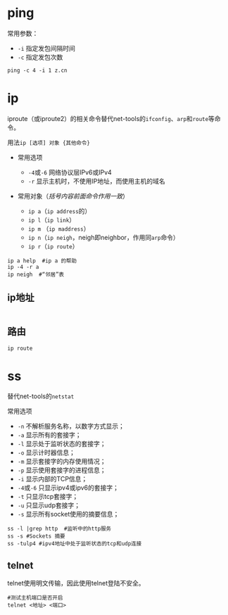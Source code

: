 # ping

常用参数：

- `-i`  指定发包间隔时间
- `-c`  指定发包次数

```shell
ping -c 4 -i 1 z.cn
```

# ip

iproute（或iproute2）的相关命令替代net-tools的`ifconfig`、`arp`和`route`等命令。

用法`ip [选项] 对象 {其他命令}`

- 常用选项
  - `-4`或`-6`  网络协议层IPv6或IPv4
  - `-r`  显示主机时，不使用IP地址，而使用主机的域名

- 常用对象（*括号内容前面命令作用一致*）
  - `ip a`（`ip address`的）
  - `ip l`（`ip link`）
  - `ip m`  （`ip maddress`）
  - `ip n`（`ip neigh`，neigh即neighbor，作用同`arp`命令）
  - `ip r`（`ip route`）

```shell
ip a help  #ip a 的帮助
ip -4 -r a
ip neigh  #“邻居”表
```

## ip地址

```shell

```

## 路由

```shell
ip route

```

# ss

替代net-tools的`netstat`

常用选项

- `-n`  不解析服务名称，以数字方式显示；
- `-a`  显示所有的套接字；
- `-l`  显示处于监听状态的套接字；
- `-o`  显示计时器信息；
- `-m`  显示套接字的内存使用情况；
- `-p`  显示使用套接字的进程信息；
- `-i`  显示内部的TCP信息；
- `-4`或`-6` 只显示ipv4或ipv6的套接字；
- `-t`  只显示tcp套接字；
- `-u`  只显示udp套接字；
- `-s`  显示所有socket使用的摘要信息；

```shell
ss -l |grep http  #监听中的http服务
ss -s #Sockets 摘要
ss -tulp4 #ipv4地址中处于监听状态的tcp和udp连接
```

## telnet

telnet使用明文传输，因此使用telnet登陆不安全。

```shell
#测试主机端口是否开启
telnet <地址> <端口>
```

